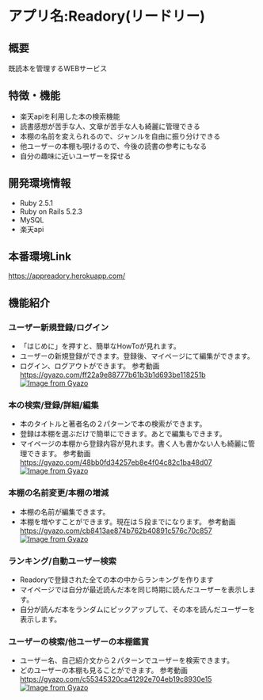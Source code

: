# アプリ名:Readory(リードリー)
## 概要
既読本を管理するWEBサービス
## 特徴・機能
- 楽天apiを利用した本の検索機能
- 読書感想が苦手な人、文章が苦手な人も綺麗に管理できる
- 本棚の名前を変えられるので、ジャンルを自由に振り分けできる
- 他ユーザーの本棚も覗けるので、今後の読書の参考にもなる
- 自分の趣味に近いユーザーを探せる

## 開発環境情報
- Ruby 2.5.1
- Ruby on Rails 5.2.3
- MySQL
- 楽天api 

## 本番環境Link
https://appreadory.herokuapp.com/

## 機能紹介

### ユーザー新規登録/ログイン
- 「はじめに」を押すと、簡単なHowToが見れます。
- ユーザーの新規登録ができます。登録後、マイページにて編集ができます。
- ログイン、ログアウトができます。
参考動画
https://gyazo.com/ff22a9e88777b61b3b1d693be118251b
[![Image from Gyazo](https://i.gyazo.com/ff22a9e88777b61b3b1d693be118251b.gif)](https://gyazo.com/ff22a9e88777b61b3b1d693be118251b)

### 本の検索/登録/詳細/編集
- 本のタイトルと著者名の２パターンで本の検索ができます。
- 登録は本棚を選ぶだけで簡単にできます。あとで編集もできます。
- マイページの本棚から登録内容が見れます。書く人も書かない人も綺麗に管理できます。
参考動画
https://gyazo.com/48bb0fd34257eb8e4f04c82c1ba48d07
[![Image from Gyazo](https://i.gyazo.com/48bb0fd34257eb8e4f04c82c1ba48d07.gif)](https://gyazo.com/48bb0fd34257eb8e4f04c82c1ba48d07)

### 本棚の名前変更/本棚の増減
- 本棚の名前が編集できます。
- 本棚を増やすことができます。現在は５段までになります。
参考動画
https://gyazo.com/cb8413ae874b762b40891c576c70c857
[![Image from Gyazo](https://i.gyazo.com/cb8413ae874b762b40891c576c70c857.gif)](https://gyazo.com/cb8413ae874b762b40891c576c70c857)

### ランキング/自動ユーザー検索
- Readoryで登録された全ての本の中からランキングを作ります
- マイページでは自分が最近読んだ本を同じ時期に読んだユーザーを表示します。
- 自分が読んだ本をランダムにピックアップして、その本を読んだユーザーを表示します。
### ユーザーの検索/他ユーザーの本棚鑑賞
- ユーザー名、自己紹介文から２パターンでユーザーを検索できます。
- どのユーザーの本棚も見ることができます。
参考動画
https://gyazo.com/c55345320ca41292e704eb19c8930e15
[![Image from Gyazo](https://i.gyazo.com/c55345320ca41292e704eb19c8930e15.gif)](https://gyazo.com/c55345320ca41292e704eb19c8930e15)
